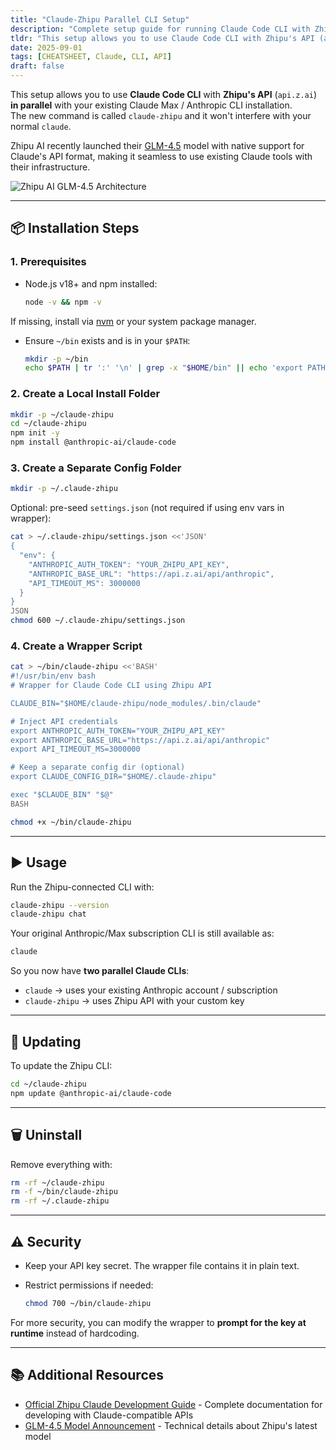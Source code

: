 ```yaml
---
title: "Claude-Zhipu Parallel CLI Setup"
description: "Complete setup guide for running Claude Code CLI with Zhipu API alongside your existing Anthropic installation"
tldr: "This setup allows you to use Claude Code CLI with Zhipu's API (api.z.ai) in parallel with your existing Claude Max / Anthropic CLI installation using a separate command called claude-zhipu."
date: 2025-09-01
tags: [CHEATSHEET, Claude, CLI, API]
draft: false
---
```


This setup allows you to use **Claude Code CLI** with **Zhipu's API** (`api.z.ai`) **in parallel** with your existing Claude Max / Anthropic CLI installation.  
The new command is called `claude-zhipu` and it won't interfere with your normal `claude`.

Zhipu AI recently launched their [GLM-4.5](https://z.ai/blog/glm-4.5) model with native support for Claude's API format, making it seamless to use existing Claude tools with their infrastructure.

![Zhipu AI GLM-4.5 Architecture](https://z-cdn.chatglm.cn/z-blog/20250729-141203.png)

---

## 📦 Installation Steps

### 1. Prerequisites
- Node.js v18+ and npm installed:
  ```bash
  node -v && npm -v
  ```

If missing, install via [nvm](https://github.com/nvm-sh/nvm) or your system package manager.

* Ensure `~/bin` exists and is in your `$PATH`:

  ```bash
  mkdir -p ~/bin
  echo $PATH | tr ':' '\n' | grep -x "$HOME/bin" || echo 'export PATH="$HOME/bin:$PATH"' >> ~/.bashrc
  ```

### 2. Create a Local Install Folder

```bash
mkdir -p ~/claude-zhipu
cd ~/claude-zhipu
npm init -y
npm install @anthropic-ai/claude-code
```

### 3. Create a Separate Config Folder

```bash
mkdir -p ~/.claude-zhipu
```

Optional: pre-seed `settings.json` (not required if using env vars in wrapper):

```bash
cat > ~/.claude-zhipu/settings.json <<'JSON'
{
  "env": {
    "ANTHROPIC_AUTH_TOKEN": "YOUR_ZHIPU_API_KEY",
    "ANTHROPIC_BASE_URL": "https://api.z.ai/api/anthropic",
    "API_TIMEOUT_MS": 3000000
  }
}
JSON
chmod 600 ~/.claude-zhipu/settings.json
```

### 4. Create a Wrapper Script

```bash
cat > ~/bin/claude-zhipu <<'BASH'
#!/usr/bin/env bash
# Wrapper for Claude Code CLI using Zhipu API

CLAUDE_BIN="$HOME/claude-zhipu/node_modules/.bin/claude"

# Inject API credentials
export ANTHROPIC_AUTH_TOKEN="YOUR_ZHIPU_API_KEY"
export ANTHROPIC_BASE_URL="https://api.z.ai/api/anthropic"
export API_TIMEOUT_MS=3000000

# Keep a separate config dir (optional)
export CLAUDE_CONFIG_DIR="$HOME/.claude-zhipu"

exec "$CLAUDE_BIN" "$@"
BASH

chmod +x ~/bin/claude-zhipu
```

---

## ▶️ Usage

Run the Zhipu-connected CLI with:

```bash
claude-zhipu --version
claude-zhipu chat
```

Your original Anthropic/Max subscription CLI is still available as:

```bash
claude
```

So you now have **two parallel Claude CLIs**:

* `claude` → uses your existing Anthropic account / subscription
* `claude-zhipu` → uses Zhipu API with your custom key

---

## 🔄 Updating

To update the Zhipu CLI:

```bash
cd ~/claude-zhipu
npm update @anthropic-ai/claude-code
```

---

## 🗑️ Uninstall

Remove everything with:

```bash
rm -rf ~/claude-zhipu
rm -f ~/bin/claude-zhipu
rm -rf ~/.claude-zhipu
```

---

## ⚠️ Security

* Keep your API key secret. The wrapper file contains it in plain text.
* Restrict permissions if needed:

  ```bash
  chmod 700 ~/bin/claude-zhipu
  ```

For more security, you can modify the wrapper to **prompt for the key at runtime** instead of hardcoding.

---

## 📚 Additional Resources

- [Official Zhipu Claude Development Guide](https://docs.z.ai/scenario-example/develop-tools/claude) - Complete documentation for developing with Claude-compatible APIs
- [GLM-4.5 Model Announcement](https://z.ai/blog/glm-4.5) - Technical details about Zhipu's latest model